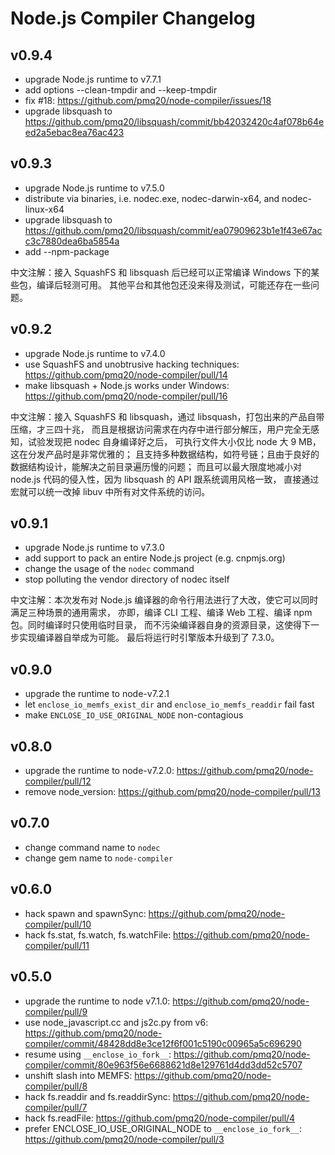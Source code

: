 # Node.js Compiler Changelog

## v0.9.4

- upgrade Node.js runtime to v7.7.1
- add options --clean-tmpdir and --keep-tmpdir
- fix #18: https://github.com/pmq20/node-compiler/issues/18
- upgrade libsquash to https://github.com/pmq20/libsquash/commit/bb42032420c4af078b64eed2a5ebac8ea76ac423

## v0.9.3

- upgrade Node.js runtime to v7.5.0
- distribute via binaries, i.e. nodec.exe, nodec-darwin-x64, and nodec-linux-x64
- upgrade libsquash to https://github.com/pmq20/libsquash/commit/ea07909623b1e1f43e67acc3c7880dea6ba5854a
- add --npm-package

中文注解：接入 SquashFS 和 libsquash 后已经可以正常编译 Windows 下的某些包，编译后轻测可用。
其他平台和其他包还没来得及测试，可能还存在一些问题。

## v0.9.2

- upgrade Node.js runtime to v7.4.0
- use SquashFS and unobtrusive hacking techniques: https://github.com/pmq20/node-compiler/pull/14
- make libsquash + Node.js works under Windows: https://github.com/pmq20/node-compiler/pull/16

中文注解：接入 SquashFS 和 libsquash，通过 libsquash，打包出来的产品自带压缩，才三四十兆，
而且是根据访问需求在内存中进行部分解压，用户完全无感知，试验发现把 nodec 自身编译好之后，
可执行文件大小仅比 node 大 9 MB，这在分发产品时是非常优雅的；
且支持多种数据结构，如符号链；且由于良好的数据结构设计，能解决之前目录遍历慢的问题；
而且可以最大限度地减小对 node.js 代码的侵入性，因为 libsquash 的 API 跟系统调用风格一致，
直接通过宏就可以统一改掉 libuv 中所有对文件系统的访问。

## v0.9.1

- upgrade Node.js runtime to v7.3.0
- add support to pack an entire Node.js project (e.g. cnpmjs.org)
- change the usage of the `nodec` command
- stop polluting the vendor directory of nodec itself

中文注解：本次发布对 Node.js 编译器的命令行用法进行了大改，使它可以同时满足三种场景的通用需求，
亦即，编译 CLI 工程、编译 Web 工程、编译 npm 包。同时编译时只使用临时目录，
而不污染编译器自身的资源目录，这使得下一步实现编译器自举成为可能。
最后将运行时引擎版本升级到了 7.3.0。

## v0.9.0

- upgrade the runtime to node-v7.2.1
- let `enclose_io_memfs_exist_dir` and `enclose_io_memfs_readdir` fail fast
- make `ENCLOSE_IO_USE_ORIGINAL_NODE` non-contagious

## v0.8.0

- upgrade the runtime to node-v7.2.0: https://github.com/pmq20/node-compiler/pull/12
- remove node_version: https://github.com/pmq20/node-compiler/pull/13

## v0.7.0

- change command name to `nodec`
- change gem name to `node-compiler`

## v0.6.0

- hack spawn and spawnSync: https://github.com/pmq20/node-compiler/pull/10
- hack fs.stat, fs.watch, fs.watchFile: https://github.com/pmq20/node-compiler/pull/11

## v0.5.0

- upgrade the runtime to node v7.1.0: https://github.com/pmq20/node-compiler/pull/9
- use node_javascript.cc and js2c.py from v6: https://github.com/pmq20/node-compiler/commit/48428dd8e3ce12f6f001c5190c00965a5c696290
- resume using `__enclose_io_fork__`: https://github.com/pmq20/node-compiler/commit/80e963f56e6688621d8e129761d4dd3dd52c5707
- unshift slash into MEMFS: https://github.com/pmq20/node-compiler/pull/8
- hack fs.readdir and fs.readdirSync: https://github.com/pmq20/node-compiler/pull/7
- hack fs.readFile: https://github.com/pmq20/node-compiler/pull/4
- prefer ENCLOSE_IO_USE_ORIGINAL_NODE to `__enclose_io_fork__`: https://github.com/pmq20/node-compiler/pull/3
